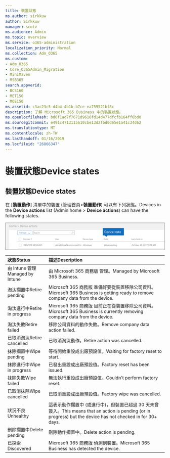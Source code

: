 ```yaml
---
title: 裝置狀態
ms.author: sirkkuw
author: Sirkkuw
manager: scotv
ms.audience: Admin
ms.topic: overview
ms.service: o365-administration
localization_priority: Normal
ms.collection: Adm_O365
ms.custom:
- Adm_O365
- Core_O365Admin_Migration
- MiniMaven
- MSB365
search.appverid:
- BCS160
- MET150
- MOE150
ms.assetid: c3ac23c5-d4b4-4b1b-b7ce-ea759521bf8c
description: 了解 Microsoft 365 Business 中的裝置狀態。
ms.openlocfilehash: bd6f1ad7f7671d9616fd14d477dfcfb164ff6bd0
ms.sourcegitcommit: e491c4713115610cbe13d2fbd0d65e1a41c34d62
ms.translationtype: MT
ms.contentlocale: zh-TW
ms.lasthandoff: 01/16/2019
ms.locfileid: "26866347"
---
```

# <a name="device-states"></a><span data-ttu-id="2938b-103">裝置狀態</span><span class="sxs-lookup"><span data-stu-id="2938b-103">Device states</span></span>

## <a name="device-states"></a><span data-ttu-id="2938b-104">裝置狀態</span><span class="sxs-lookup"><span data-stu-id="2938b-104">Device states</span></span>

<span data-ttu-id="2938b-105">在 [**裝置動作**] 清單中的裝置 (管理首頁\>**裝置動作**) 可以有下列狀態。</span><span class="sxs-lookup"><span data-stu-id="2938b-105">Devices in the **Device actions** list (Admin home \> **Device actions**) can have the following states.</span></span>
  
![In the Device actions list, you can see the Devices states.](media/a621c47e-45d9-4e1a-beb9-c03254d40c1d.png)
  
|<span data-ttu-id="2938b-107">**狀態**</span><span class="sxs-lookup"><span data-stu-id="2938b-107">**Status**</span></span>|<span data-ttu-id="2938b-108">**描述**</span><span class="sxs-lookup"><span data-stu-id="2938b-108">**Description**</span></span>|
|:-----|:-----|
|<span data-ttu-id="2938b-109">由 Intune 管理</span><span class="sxs-lookup"><span data-stu-id="2938b-109">Managed by Intune</span></span>  <br/> |<span data-ttu-id="2938b-110">由 Microsoft 365 商務版 管理。</span><span class="sxs-lookup"><span data-stu-id="2938b-110">Managed by Microsoft 365 Business.</span></span>  <br/> |
|<span data-ttu-id="2938b-111">淘汰擱置中</span><span class="sxs-lookup"><span data-stu-id="2938b-111">Retire pending</span></span>  <br/> |<span data-ttu-id="2938b-112">Microsoft 365 商務版 準備好要從裝置移除公司資料。</span><span class="sxs-lookup"><span data-stu-id="2938b-112">Microsoft 365 Business is getting ready to remove company data from the device.</span></span>  <br/> |
|<span data-ttu-id="2938b-113">淘汰進行中</span><span class="sxs-lookup"><span data-stu-id="2938b-113">Retire in progress</span></span>  <br/> |<span data-ttu-id="2938b-114">Microsoft 365 商務版 目前正在從裝置移除公司資料。</span><span class="sxs-lookup"><span data-stu-id="2938b-114">Microsoft 365 Business is currently removing company data from the device.</span></span>  <br/> |
|<span data-ttu-id="2938b-115">淘汰失敗</span><span class="sxs-lookup"><span data-stu-id="2938b-115">Retire failed</span></span>  <br/> | <span data-ttu-id="2938b-116">移除公司資料的動作失敗。</span><span class="sxs-lookup"><span data-stu-id="2938b-116">Remove company data action failed.</span></span>  <br/> |
|<span data-ttu-id="2938b-117">已取消淘汰</span><span class="sxs-lookup"><span data-stu-id="2938b-117">Retire cancelled</span></span>  <br/> |<span data-ttu-id="2938b-118">已取消淘汰動作。</span><span class="sxs-lookup"><span data-stu-id="2938b-118">Retire action was cancelled.</span></span>  <br/> |
|<span data-ttu-id="2938b-119">抹除擱置中</span><span class="sxs-lookup"><span data-stu-id="2938b-119">Wipe pending</span></span>  <br/> |<span data-ttu-id="2938b-120">等待開始重設成出廠預設值。</span><span class="sxs-lookup"><span data-stu-id="2938b-120">Waiting for factory reset to start.</span></span>  <br/> |
|<span data-ttu-id="2938b-121">抹除進行中</span><span class="sxs-lookup"><span data-stu-id="2938b-121">Wipe in progress</span></span>  <br/> |<span data-ttu-id="2938b-122">已發出重設成出廠預設值。</span><span class="sxs-lookup"><span data-stu-id="2938b-122">Factory reset has been issued.</span></span>  <br/> |
|<span data-ttu-id="2938b-123">抹除失敗</span><span class="sxs-lookup"><span data-stu-id="2938b-123">Wipe failed</span></span>  <br/> |<span data-ttu-id="2938b-124">無法執行重設成出廠預設值。</span><span class="sxs-lookup"><span data-stu-id="2938b-124">Couldn't perform factory reset.</span></span>  <br/> |
|<span data-ttu-id="2938b-125">已取消抹除</span><span class="sxs-lookup"><span data-stu-id="2938b-125">Wipe cancelled</span></span>  <br/> |<span data-ttu-id="2938b-126">已取消重設成出廠預設值。</span><span class="sxs-lookup"><span data-stu-id="2938b-126">Factory wipe was cancelled.</span></span>  <br/> |
|<span data-ttu-id="2938b-127">狀況不良</span><span class="sxs-lookup"><span data-stu-id="2938b-127">Unhealthy</span></span>  <br/> |<span data-ttu-id="2938b-128">這表示動作擱置中 (或進行中)，但裝置已超過 30 天未曾簽入。</span><span class="sxs-lookup"><span data-stu-id="2938b-128">This means that an action is pending (or in progress) but the device has not checked in for 30+ days.</span></span>  <br/> |
|<span data-ttu-id="2938b-129">刪除擱置中</span><span class="sxs-lookup"><span data-stu-id="2938b-129">Delete pending</span></span>  <br/> |<span data-ttu-id="2938b-130">刪除動作擱置中。</span><span class="sxs-lookup"><span data-stu-id="2938b-130">Delete action is pending.</span></span>  <br/> |
|<span data-ttu-id="2938b-131">已探索</span><span class="sxs-lookup"><span data-stu-id="2938b-131">Discovered</span></span>  <br/> |<span data-ttu-id="2938b-132">Microsoft 365 商務版 偵測到裝置。</span><span class="sxs-lookup"><span data-stu-id="2938b-132">Microsoft 365 Business has detected the device.</span></span>  <br/> |
   
